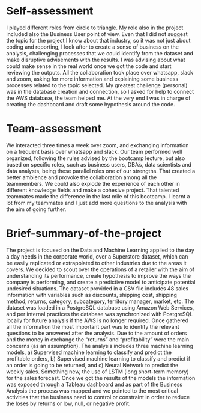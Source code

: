 


# Self-assessment
I played different roles from circle to triangle. My role also in the project included also the Business User point of view. Even that I did not suggest the topic for the project I know about that industry, so it was not just about coding and reporting, I look after to create a sense of business on the analysis, challenging processes that we could identify from the dataset and make disruptive advisements with the results.
I was advising about what could make sense in the real world once we got the code and start reviewing the outputs. All the collaboration took place over whatsapp, slack and zoom, asking for more information and explaining some business processes related to the topic selected. 
My greatest challenge (personal) was in the database creation and connection, so I asked for help to connect the AWS database, the team helped me. 
At the very end I was in charge of creating the dashboard and draft some hypothesis around the code.

# Team-assessment
We interacted three times a week over zoom, and exchanging information on a frequent basis over whatsapp and slack. Our team performed well organized, following the rules advised by the bootcamp lecture, but also based on specific roles, such as business users, DBA’s, data scientists and data analysts, being these parallel roles one of our strengths. That created a better ambience and provoke the collaboration among all the teammembers. We could also explode the experience of each other in different knowledge fields and make a cohesive project.
That talented teammates made the difference in the last mile of this bootcamp. I learnt a lot from my teammates and I just add more questions to the analysis with the aim of going further.

# Brief-summary-of-the-project
The project is focused on the Data and Machine Learning applied to the day a day needs in the corporate world, over a Superstore dataset, which can be easily replicated or extrapolated to other industries due to the areas it covers. We decided to scout over the operations of a retailer with the aim of understanding its performance, create hypothesis to improve the ways the company is performing, and create a predictive model to anticipate potential undesired situations.
The dataset provided in a CSV file includes 48 sales information with variables such as discounts, shipping cost, shipping method, returns, category, subcategory, territory manager, market, etc.  The dataset was loaded in a PostgreSQL database using Amazon Web Services, and per internal practices the database was synchronized with PostgreSQL locally for future analysis if the AWS is no longer required.
Once gathered all the information the most important part was to identify the relevant questions to be answered after the analysis. Due to the amount of orders and the money in exchange the “returns” and “profitability” were the main concerns (as an assumption). 
The analysis includes three machine learning models, a) Supervised machine learning to classify and predict the profitable orders, b) Supervised machine learning to classify and predict if an order is going to be returned, and c) Neural Network to predict the weekly sales. Something new, the use of LSTM (long short-term memory) for the sales forecast.
Once we got the results of the models the information was exposed through a Tableau dashboard and as part of the Business Analysis the process was mapped and we pointed to the most critical activities that the business need to control or constraint in order to reduce the loses by returns or low, null, or negative profit.


